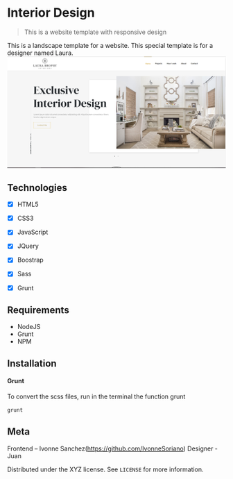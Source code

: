 # Interior Design
> This is a website template with responsive design

This is a landscape template for a website. This special template is for a designer named Laura.
![](header.png)

## Technologies

- [x] HTML5
- [x] CSS3
- [x] JavaScript
- [x] JQuery
- [x] Boostrap
- [x] Sass
- [x] Grunt


## Requirements

- NodeJS
- Grunt
- NPM

## Installation

#### Grunt
To convert the scss files, run in the terminal the function grunt

```ruby
grunt
```

## Meta

Frontend – Ivonne Sanchez(https://github.com/IvonneSoriano)
Designer - Juan 

Distributed under the XYZ license. See ``LICENSE`` for more information.
